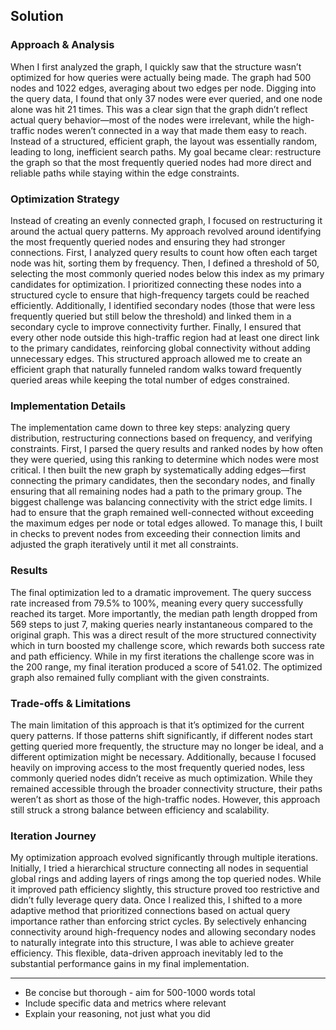 
## Solution 

### Approach & Analysis

When I first analyzed the graph, I quickly saw that the structure wasn’t optimized for how queries were actually being made. The graph had 500 nodes and 1022 edges, averaging about two edges per node. Digging into the query data, I found that only 37 nodes were ever queried, and one node alone was hit 21 times. This was a clear sign that the graph didn’t reflect actual query behavior—most of the nodes were irrelevant, while the high-traffic nodes weren’t connected in a way that made them easy to reach. Instead of a structured, efficient graph, the layout was essentially random, leading to long, inefficient search paths. My goal became clear: restructure the graph so that the most frequently queried nodes had more direct and reliable paths while staying within the edge constraints.

### Optimization Strategy

Instead of creating an evenly connected graph, I focused on restructuring it around the actual query patterns. My approach revolved around identifying the most frequently queried nodes and ensuring they had stronger connections. First, I analyzed query results to count how often each target node was hit, sorting them by frequency. Then, I defined a threshold of 50, selecting the most commonly queried nodes below this index as my primary candidates for optimization. I prioritized connecting these nodes into a structured cycle to ensure that high-frequency targets could be reached efficiently. Additionally, I identified secondary nodes (those that were less frequently queried but still below the threshold) and linked them in a secondary cycle to improve connectivity further. Finally, I ensured that every other node outside this high-traffic region had at least one direct link to the primary candidates, reinforcing global connectivity without adding unnecessary edges. This structured approach allowed me to create an efficient graph that naturally funneled random walks toward frequently queried areas while keeping the total number of edges constrained.

### Implementation Details

The implementation came down to three key steps: analyzing query distribution, restructuring connections based on frequency, and verifying constraints. First, I parsed the query results and ranked nodes by how often they were queried, using this ranking to determine which nodes were most critical. I then built the new graph by systematically adding edges—first connecting the primary candidates, then the secondary nodes, and finally ensuring that all remaining nodes had a path to the primary group. The biggest challenge was balancing connectivity with the strict edge limits. I had to ensure that the graph remained well-connected without exceeding the maximum edges per node or total edges allowed. To manage this, I built in checks to prevent nodes from exceeding their connection limits and adjusted the graph iteratively until it met all constraints.

### Results

The final optimization led to a dramatic improvement. The query success rate increased from 79.5% to 100%, meaning every query successfully reached its target. More importantly, the median path length dropped from 569 steps to just 7, making queries nearly instantaneous compared to the original graph. This was a direct result of the more structured connectivity which in turn boosted my challenge score, which rewards both success rate and path efficiency. While in my first iterations the challenge score was in the 200 range, my final iteration produced a score of 541.02. The optimized graph also remained fully compliant with the given constraints.

### Trade-offs & Limitations

The main limitation of this approach is that it’s optimized for the current query patterns. If those patterns shift significantly, if different nodes start getting queried more frequently, the structure may no longer be ideal, and a different optimization might be necessary. Additionally, because I focused heavily on improving access to the most frequently queried nodes, less commonly queried nodes didn’t receive as much optimization. While they remained accessible through the broader connectivity structure, their paths weren’t as short as those of the high-traffic nodes. However, this approach still struck a strong balance between efficiency and scalability.

### Iteration Journey

My optimization approach evolved significantly through multiple iterations. Initially, I tried a hierarchical structure connecting all nodes in sequential global rings and adding layers of rings among the top queried nodes. While it improved path efficiency slightly, this structure proved too restrictive and didn’t fully leverage query data. Once I realized this, I shifted to a more adaptive method that prioritized connections based on actual query importance rather than enforcing strict cycles. By selectively enhancing connectivity around high-frequency nodes and allowing secondary nodes to naturally integrate into this structure, I was able to achieve greater efficiency. This flexible, data-driven approach inevitably led to the substantial performance gains in my final implementation.

---

* Be concise but thorough - aim for 500-1000 words total
* Include specific data and metrics where relevant
* Explain your reasoning, not just what you did
